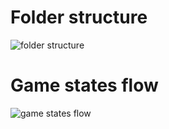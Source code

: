 # Folder structure
![folder structure](https://imaguri.com/images/39/phaser-boilerplate-folder-structure.png "folder structure")

# Game states flow
![game states flow](https://imaguri.com/images/39/phaser-boilerplate-states-flow.png "game states flow")